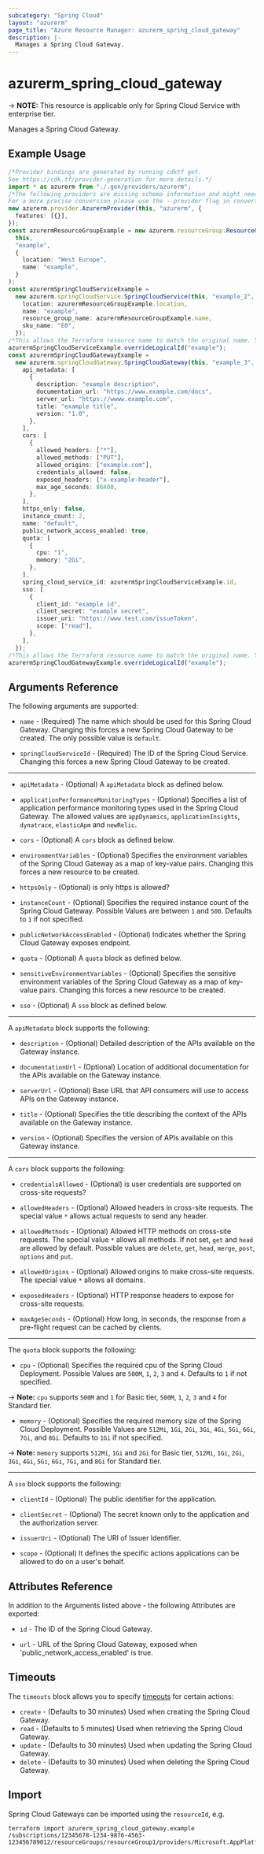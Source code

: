 ```yaml
---
subcategory: "Spring Cloud"
layout: "azurerm"
page_title: "Azure Resource Manager: azurerm_spring_cloud_gateway"
description: |-
  Manages a Spring Cloud Gateway.
---
```


# azurerm\_spring\_cloud\_gateway

\-> **NOTE:** This resource is applicable only for Spring Cloud Service with enterprise tier.

Manages a Spring Cloud Gateway.

## Example Usage

```typescript
/*Provider bindings are generated by running cdktf get.
See https://cdk.tf/provider-generation for more details.*/
import * as azurerm from "./.gen/providers/azurerm";
/*The following providers are missing schema information and might need manual adjustments to synthesize correctly: azurerm.
For a more precise conversion please use the --provider flag in convert.*/
new azurerm.provider.AzurermProvider(this, "azurerm", {
  features: [{}],
});
const azurermResourceGroupExample = new azurerm.resourceGroup.ResourceGroup(
  this,
  "example",
  {
    location: "West Europe",
    name: "example",
  }
);
const azurermSpringCloudServiceExample =
  new azurerm.springCloudService.SpringCloudService(this, "example_2", {
    location: azurermResourceGroupExample.location,
    name: "example",
    resource_group_name: azurermResourceGroupExample.name,
    sku_name: "E0",
  });
/*This allows the Terraform resource name to match the original name. You can remove the call if you don't need them to match.*/
azurermSpringCloudServiceExample.overrideLogicalId("example");
const azurermSpringCloudGatewayExample =
  new azurerm.springCloudGateway.SpringCloudGateway(this, "example_3", {
    api_metadata: [
      {
        description: "example description",
        documentation_url: "https://www.example.com/docs",
        server_url: "https://wwww.example.com",
        title: "example title",
        version: "1.0",
      },
    ],
    cors: [
      {
        allowed_headers: ["*"],
        allowed_methods: ["PUT"],
        allowed_origins: ["example.com"],
        credentials_allowed: false,
        exposed_headers: ["x-example-header"],
        max_age_seconds: 86400,
      },
    ],
    https_only: false,
    instance_count: 2,
    name: "default",
    public_network_access_enabled: true,
    quota: [
      {
        cpu: "1",
        memory: "2Gi",
      },
    ],
    spring_cloud_service_id: azurermSpringCloudServiceExample.id,
    sso: [
      {
        client_id: "example id",
        client_secret: "example secret",
        issuer_uri: "https://www.test.com/issueToken",
        scope: ["read"],
      },
    ],
  });
/*This allows the Terraform resource name to match the original name. You can remove the call if you don't need them to match.*/
azurermSpringCloudGatewayExample.overrideLogicalId("example");

```

## Arguments Reference

The following arguments are supported:

*   `name` - (Required) The name which should be used for this Spring Cloud Gateway. Changing this forces a new Spring Cloud Gateway to be created. The only possible value is `default`.

*   `springCloudServiceId` - (Required) The ID of the Spring Cloud Service. Changing this forces a new Spring Cloud Gateway to be created.

***

*   `apiMetadata` - (Optional) A `apiMetadata` block as defined below.

*   `applicationPerformanceMonitoringTypes` - (Optional) Specifies a list of application performance monitoring types used in the Spring Cloud Gateway. The allowed values are `appDynamics`, `applicationInsights`, `dynatrace`, `elasticApm` and `newRelic`.

*   `cors` - (Optional) A `cors` block as defined below.

*   `environmentVariables` - (Optional) Specifies the environment variables of the Spring Cloud Gateway as a map of key-value pairs. Changing this forces a new resource to be created.

*   `httpsOnly` - (Optional) is only https is allowed?

*   `instanceCount` - (Optional) Specifies the required instance count of the Spring Cloud Gateway. Possible Values are between `1` and `500`. Defaults to `1` if not specified.

*   `publicNetworkAccessEnabled` - (Optional) Indicates whether the Spring Cloud Gateway exposes endpoint.

*   `quota` - (Optional) A `quota` block as defined below.

*   `sensitiveEnvironmentVariables` - (Optional) Specifies the sensitive environment variables of the Spring Cloud Gateway as a map of key-value pairs. Changing this forces a new resource to be created.

*   `sso` - (Optional) A `sso` block as defined below.

***

A `apiMetadata` block supports the following:

*   `description` - (Optional) Detailed description of the APIs available on the Gateway instance.

*   `documentationUrl` - (Optional) Location of additional documentation for the APIs available on the Gateway instance.

*   `serverUrl` - (Optional) Base URL that API consumers will use to access APIs on the Gateway instance.

*   `title` - (Optional) Specifies the title describing the context of the APIs available on the Gateway instance.

*   `version` - (Optional) Specifies the version of APIs available on this Gateway instance.

***

A `cors` block supports the following:

*   `credentialsAllowed` - (Optional) is user credentials are supported on cross-site requests?

*   `allowedHeaders` - (Optional) Allowed headers in cross-site requests. The special value `*` allows actual requests to send any header.

*   `allowedMethods` - (Optional) Allowed HTTP methods on cross-site requests. The special value `*` allows all methods. If not set, `get` and `head` are allowed by default. Possible values are `delete`, `get`, `head`, `merge`, `post`, `options` and `put`.

*   `allowedOrigins` - (Optional) Allowed origins to make cross-site requests. The special value `*` allows all domains.

*   `exposedHeaders` - (Optional) HTTP response headers to expose for cross-site requests.

*   `maxAgeSeconds` - (Optional) How long, in seconds, the response from a pre-flight request can be cached by clients.

***

The `quota` block supports the following:

* `cpu` - (Optional) Specifies the required cpu of the Spring Cloud Deployment. Possible Values are `500M`, `1`, `2`, `3` and `4`. Defaults to `1` if not specified.

\-> **Note:** `cpu` supports `500M` and `1` for Basic tier, `500M`, `1`, `2`, `3` and `4` for Standard tier.

* `memory` - (Optional) Specifies the required memory size of the Spring Cloud Deployment. Possible Values are `512Mi`, `1Gi`, `2Gi`, `3Gi`, `4Gi`, `5Gi`, `6Gi`, `7Gi`, and `8Gi`. Defaults to `1Gi` if not specified.

\-> **Note:** `memory` supports `512Mi`, `1Gi` and `2Gi` for Basic tier, `512Mi`, `1Gi`, `2Gi`, `3Gi`, `4Gi`, `5Gi`, `6Gi`, `7Gi`, and `8Gi` for Standard tier.

***

A `sso` block supports the following:

*   `clientId` - (Optional) The public identifier for the application.

*   `clientSecret` - (Optional) The secret known only to the application and the authorization server.

*   `issuerUri` - (Optional) The URI of Issuer Identifier.

*   `scope` - (Optional) It defines the specific actions applications can be allowed to do on a user's behalf.

## Attributes Reference

In addition to the Arguments listed above - the following Attributes are exported:

*   `id` - The ID of the Spring Cloud Gateway.

*   `url` - URL of the Spring Cloud Gateway, exposed when 'public\_network\_access\_enabled' is true.

## Timeouts

The `timeouts` block allows you to specify [timeouts](https://www.terraform.io/language/resources/syntax#operation-timeouts) for certain actions:

* `create` - (Defaults to 30 minutes) Used when creating the Spring Cloud Gateway.
* `read` - (Defaults to 5 minutes) Used when retrieving the Spring Cloud Gateway.
* `update` - (Defaults to 30 minutes) Used when updating the Spring Cloud Gateway.
* `delete` - (Defaults to 30 minutes) Used when deleting the Spring Cloud Gateway.

## Import

Spring Cloud Gateways can be imported using the `resourceId`, e.g.

```shell
terraform import azurerm_spring_cloud_gateway.example /subscriptions/12345678-1234-9876-4563-123456789012/resourceGroups/resourceGroup1/providers/Microsoft.AppPlatform/spring/service1/gateways/gateway1
```
